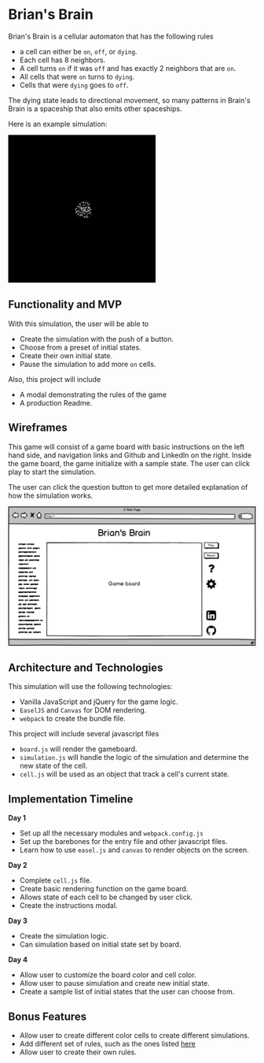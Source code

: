 # Brian's Brain

Brian's Brain is a cellular automaton that has the following rules

- a cell can either be `on`, `off`, or `dying`.
- Each cell has 8 neighbors.
- A cell turns `on` if it was `off` and has exactly 2 neighbors that are `on`.
- All cells that were `on` turns to `dying`.
- Cells that were `dying` goes to `off`.

The dying state leads to directional movement, so many patterns in Brain's Brain is a spaceship that also emits other spaceships.

Here is an example simulation:

![Brian's Brain Simulation](images/brians_brain.gif)

## Functionality and MVP

With this simulation, the user will be able to

- Create the simulation with the push of a button.
- Choose from a preset of initial states.
- Create their own initial state.
- Pause the simulation to add more `on` cells.

Also, this project will include

- A modal demonstrating the rules of the game
- A production Readme.


## Wireframes

This game will consist of a game board with basic instructions on the left hand side, and navigation links and Github and LinkedIn on the right. Inside the game board, the game initialize with a sample state. The user can click play to start the simulation.

The user can click the question button to get more detailed explanation of how the simulation works.

![Game board](wireframes/game_page.png)

## Architecture and Technologies

This simulation will use the following technologies:

- Vanilla JavaScript and jQuery for the game logic.
- `EaselJS` and `Canvas` for DOM rendering.
- `webpack` to create the bundle file.

This project will include several javascript files

- `board.js` will render the gameboard.
- `simulation.js` will handle the logic of the simulation and determine the new state of the cell.
- `cell.js` will be used as an object that track a cell's current state.

## Implementation Timeline

**Day 1**

- Set up all the necessary modules and `webpack.config.js`
- Set up the barebones for the entry file and other javascript files.
- Learn how to use `easel.js` and `canvas` to render objects on the screen.

**Day 2**

- Complete `cell.js` file.
- Create basic rendering function on the game board.
- Allows state of each cell to be changed by user click.
- Create the instructions modal.

**Day 3**

- Create the simulation logic.
- Can simulation based on initial state set by board.

**Day 4**

- Allow user to customize the board color and cell color.
- Allow user to pause simulation and create new initial state.
- Create a sample list of initial states that the user can choose from.

## Bonus Features

- Allow user to create different color cells to create different simulations.
- Add different set of rules, such as the ones listed [here](http://www.msevans.com/automata/briansbrain.html)
- Allow user to create their own rules.
